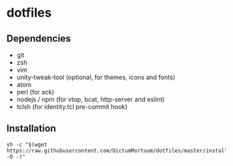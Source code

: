 # dotfiles

## Dependencies

- git
- zsh
- vim
- unity-tweak-tool (optional, for themes, icons and fonts)
- atom
- perl (for ack)
- nodejs / npm (for vtop, bcat, http-server and eslint)
- tclsh (for identity.tcl pre-commit hook)

## Installation

```
sh -c "$(wget https://raw.githubusercontent.com/DictumMortuum/dotfiles/master/install.sh -O -)"
```
